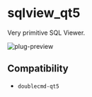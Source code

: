 sqlview_qt5
========
Very primitive SQL Viewer.

![plug-preview](https://i.imgur.com/GMT6qAX.png)

## Compatibility
- `doublecmd-qt5`